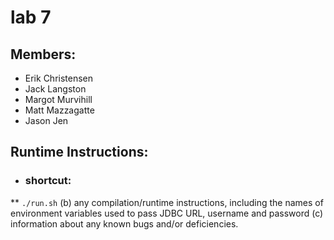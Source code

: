 # lab 7
## Members:
* Erik Christensen
* Jack Langston
* Margot Murvihill
* Matt Mazzagatte
* Jason Jen
## Runtime Instructions:
* ### shortcut:
** `./run.sh`
 (b) any compilation/runtime instructions, including the names of environment variables used to pass
JDBC URL, username and password
(c) information about any known bugs and/or deficiencies.
